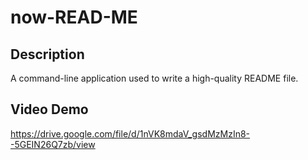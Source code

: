 # now-READ-ME

## Description
A command-line application used to write a high-quality README file.

## Video Demo

https://drive.google.com/file/d/1nVK8mdaV_gsdMzMzIn8--5GEIN26Q7zb/view
